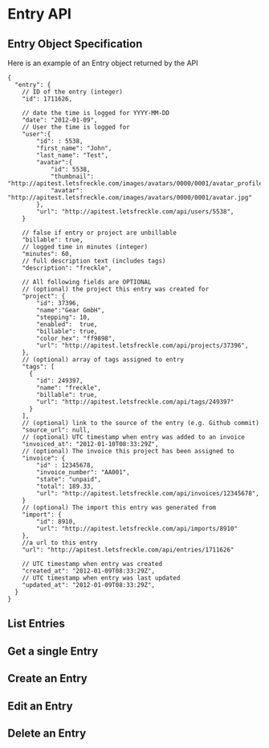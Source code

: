 # Entry API

## Entry Object Specification
Here is an example of an Entry object returned by the API

	{
	  "entry": {
	    // ID of the entry (integer)
	    "id": 1711626,

	    // date the time is logged for YYYY-MM-DD
	    "date": "2012-01-09",
	    // User the time is logged for
	    "user":{
	    	"id": : 5538,
	    	"first_name": "John",
	    	"last_name": "Test",
	    	"avatar":{
	    		"id": 5538,
	    		"thumbnail": "http://apitest.letsfreckle.com/images/avatars/0000/0001/avatar_profile.jpg",
  				"avatar": "http://apitest.letsfreckle.com/images/avatars/0000/0001/avatar.jpg"
	    	},
	    	"url": "http://apitest.letsfreckle.com/api/users/5538",
	    }

	    // false if entry or project are unbillable
	    "billable": true,
	    // logged time in minutes (integer)
	    "minutes": 60,
	    // full description text (includes tags)
	    "description": "freckle",

	    // All following fields are OPTIONAL
	    // (optional) the project this entry was created for
	    "project": {
	    	"id": 37396,
	    	"name":"Gear GmbH",
	    	"stepping": 10,
	    	"enabled":  true,
	    	"billable": true,
	    	"color_hex": "ff9898",
	    	"url": "http://apitest.letsfreckle.com/api/projects/37396",
    	},
	    // (optional) array of tags assigned to entry
	    "tags": [
	      {
	      	"id": 249397,
	        "name": "freckle",
	        "billable": true,
	        "url": "http://apitest.letsfreckle.com/api/tags/249397"
	      }
	    ],
	    // (optional) link to the source of the entry (e.g. Github commit)
	    "source_url": null,
	    // (optional) UTC timestamp when entry was added to an invoice
	    "invoiced_at": "2012-01-10T08:33:29Z",
	    // (optional) The invoice this project has been assigned to
	    "invoice": {
	    	"id" : 12345678,
	    	"invoice_number": "AA001",
	    	"state": "unpaid",
	    	"total": 189.33,
	    	"url": "http://apitest.letsfreckle.com/api/invoices/12345678",
	    }
	    // (optional) The import this entry was generated from
	    "import": {
	    	"id": 8910,
	    	"url": "http://apitest.letsfreckle.com/api/imports/8910"
	    },
	    //a url to this entry
	    "url": "http://apitest.letsfreckle.com/api/entries/1711626"

	    // UTC timestamp when entry was created
	    "created_at": "2012-01-09T08:33:29Z",
	    // UTC timestamp when entry was last updated
	    "updated_at": "2012-01-09T08:33:29Z",
	  }
	}

## List Entries

## Get a single Entry

## Create an Entry

## Edit an Entry

## Delete an Entry